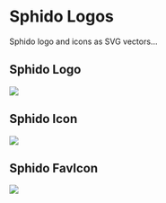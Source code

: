 # Sphido Logos

Sphido logo and icons as SVG vectors...

## Sphido Logo
![](https://cdn.rawgit.com/sphido/logo/master/sphido.svg) 

## Sphido Icon
![](https://cdn.rawgit.com/sphido/logo/master/icon.svg)

## Sphido FavIcon
![](https://cdn.rawgit.com/sphido/logo/master/favicon.svg)

